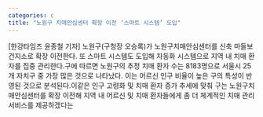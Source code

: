 ```yaml
---
categories: c
title: "노원구 치매안심센터 확장 이전 ‘스마트 시스템’ 도입"
---
```

[한강타임즈 윤종철 기자] 노원구(구청장 오승록)가 노원구치매안심센터를 신축 마들보건지소로 확장 이전한다. 또 스마트 시스템도 도입해 자동화 시스템으로 지역 내 치매 환자를 집중 관리한다.구에 따르면 노원구의 추정 치매 환자 수는 8183명으로 서울시 25개 자치구 중 가장 많은 것으로 나타났다. 이는 어르신 인구 비율이 높은 구의 특성이 반영된 것으로 분석된다.이같은 인구 고령화 및 치매 환자 증가 추세에 맞춰 구는 노원구치매안심센터를 확장 이전해 지역 내 어르신 및 치매 환자들에게 좀 더 체계적인 치매 관리 서비스를 제공하겠다는